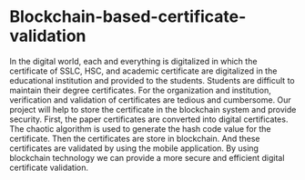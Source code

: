 # Blockchain-based-certificate-validation

In the digital world, each and everything is digitalized in which the certificate of SSLC, HSC, and academic certificate are digitalized in the educational institution and provided to the students. Students are difficult to maintain their degree certificates. For the organization and institution, verification and validation of certificates are tedious and cumbersome. Our project will help to store the certificate in the blockchain system and provide security. First, the paper certificates are converted into digital certificates. The chaotic algorithm is used to generate the hash code value for the certificate. Then the certificates are store in blockchain. And these certificates are validated by using the mobile application. By using blockchain technology we can provide a more secure and efficient digital certificate validation.
